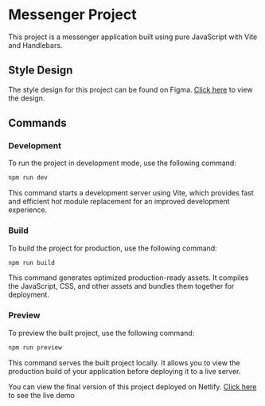  # Messenger Project

This project is a messenger application built using pure JavaScript with Vite and Handlebars.

## Style Design

The style design for this project can be found on Figma. [Click here](https://www.figma.com/file/QrMkBIpRlgV6TUy9dkzFAN/Chat_JS?type=design&node-id=1%3A499&mode=design&t=URDwtbxW6D7gLBYr-1) to view the design.

## Commands

### Development

To run the project in development mode, use the following command:

```bash
npm run dev
```
This command starts a development server using Vite, which provides fast and efficient hot module replacement for an improved development experience.



### Build

To build the project for production, use the following command:

```bash
npm run build
```
This command generates optimized production-ready assets. It compiles the JavaScript, CSS, and other assets and bundles them together for deployment.



### Preview

To preview the built project, use the following command:

```bash
npm run preview
```
This command serves the built project locally. It allows you to view the production build of your application before deploying it to a live server.


You can view the final version of this project deployed on Netlify.  [Click here](https://transcendent-tiramisu-e06aba.netlify.app/)  to see the live demo
